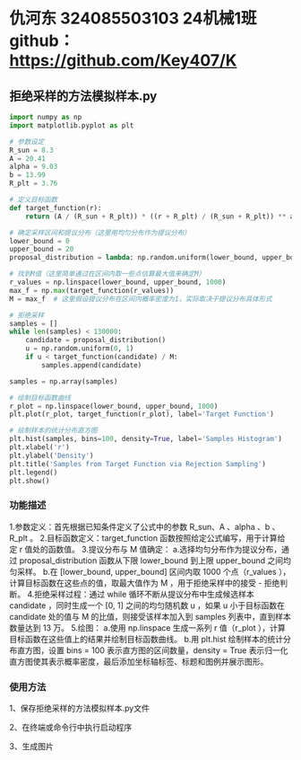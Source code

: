 # 仇河东 324085503103 24机械1班 github：https://github.com/Key407/K
## 拒绝采样的方法模拟样本.py
```python
import numpy as np
import matplotlib.pyplot as plt

# 参数设定
R_sun = 8.3
A = 20.41
alpha = 9.03
b = 13.99
R_plt = 3.76

# 定义目标函数
def target_function(r):
    return (A / (R_sun + R_plt)) * ((r + R_plt) / (R_sun + R_plt)) ** alpha * np.exp(-b * ((r - R_sun) / (R_sun + R_plt)) ** 2)

# 确定采样区间和提议分布（这里用均匀分布作为提议分布）
lower_bound = 0
upper_bound = 20
proposal_distribution = lambda: np.random.uniform(lower_bound, upper_bound)

# 找到M值（这里简单通过在区间内取一些点估算最大值来确定M）
r_values = np.linspace(lower_bound, upper_bound, 1000)
max_f = np.max(target_function(r_values))
M = max_f  # 这里假设提议分布在区间内概率密度为1，实际取决于提议分布具体形式

# 拒绝采样
samples = []
while len(samples) < 130000:
    candidate = proposal_distribution()
    u = np.random.uniform(0, 1)
    if u < target_function(candidate) / M:
        samples.append(candidate)

samples = np.array(samples)

# 绘制目标函数曲线
r_plot = np.linspace(lower_bound, upper_bound, 1000)
plt.plot(r_plot, target_function(r_plot), label='Target Function')

# 绘制样本的统计分布直方图
plt.hist(samples, bins=100, density=True, label='Samples Histogram')
plt.xlabel('r')
plt.ylabel('Density')
plt.title('Samples from Target Function via Rejection Sampling')
plt.legend()
plt.show()
```

### 功能描述
1.参数定义：首先根据已知条件定义了公式中的参数 R_sun、A 、alpha 、b 、R_plt 。
2.目标函数定义：target_function 函数按照给定公式编写，用于计算给定 r 值处的函数值。
3.提议分布与 M 值确定：
  a.选择均匀分布作为提议分布，通过 proposal_distribution 函数从下限 lower_bound 到上限 upper_bound 之间均匀采样。
  b.在 [lower_bound, upper_bound] 区间内取 1000 个点（r_values ），计算目标函数在这些点的值，取最大值作为 M ，用于拒绝采样中的接受 - 拒绝判断。
4.拒绝采样过程：通过 while 循环不断从提议分布中生成候选样本 candidate ，同时生成一个 [0, 1] 之间的均匀随机数 u ，如果 u 小于目标函数在 candidate 处的值与 M 的比值，则接受该样本加入到 samples 列表中，直到样本数量达到 13 万。
5.绘图：
  a.使用 np.linspace 生成一系列 r 值（r_plot ），计算目标函数在这些值上的结果并绘制目标函数曲线。
  b.用 plt.hist 绘制样本的统计分布直方图，设置 bins = 100 表示直方图的区间数量，density = True 表示归一化直方图使其表示概率密度，最后添加坐标轴标签、标题和图例并展示图形。
### 使用方法
1、保存拒绝采样的方法模拟样本.py文件

2、在终端或命令行中执行启动程序

3、生成图片




